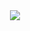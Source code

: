 <div id="header" align="center">
  <img src="https://media.giphy.com/media/cEYFeE4wJ6jdDVBiiIM/giphy-downsized-large.gif">
</div>

